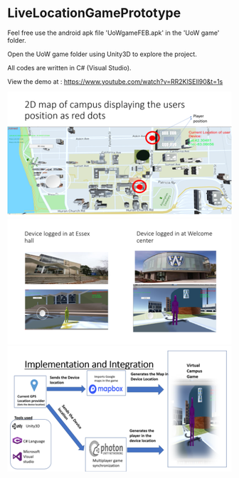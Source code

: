 # LiveLocationGamePrototype

Feel free use the android apk file 'UoWgameFEB.apk' in the 'UoW game' folder.

Open the UoW game folder using Unity3D to explore the project.

All codes are written in C# (Visual Studio).

View the demo at : https://www.youtube.com/watch?v=RR2KlSEll90&t=1s

<img src="https://raw.githubusercontent.com/AkshayJagadish/LiveLocationGamePrototype/master/Screenshot%20(110).png?token=AraWsz7gz5GMCO0j7yiIe9IBxSVaXE3oks5cmlelwA%3D%3D">

<img src="https://raw.githubusercontent.com/AkshayJagadish/LiveLocationGamePrototype/master/Screenshot%20(111).png?token=AraWs1IOX5DxwmUi19w6IJVWFK3IMa2Lks5cmlfFwA%3D%3D">
<img src="https://raw.githubusercontent.com/AkshayJagadish/LiveLocationGamePrototype/master/Screenshot%20(113).png?token=AraWs8dnZCJr-szC70jtY_mYx7pG-3qaks5cmlfrwA%3D%3D">
